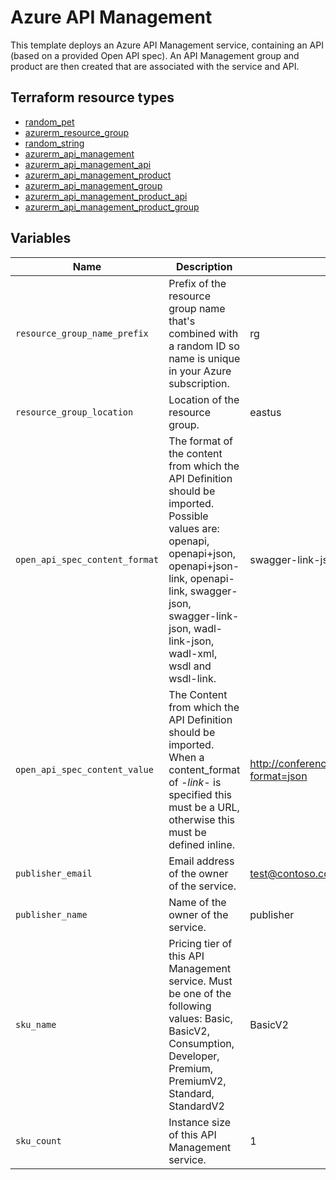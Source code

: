 # Azure API Management

This template deploys an Azure API Management service, containing an API (based on a provided Open API spec). An API Management group and product are then created that are associated with the service and API.

## Terraform resource types

- [random_pet](https://registry.terraform.io/providers/hashicorp/random/latest/docs/resources/pet)
- [azurerm_resource_group](https://registry.terraform.io/providers/hashicorp/azurerm/latest/docs/resources/resource_group)
- [random_string](https://registry.terraform.io/providers/hashicorp/random/latest/docs/resources/string)
- [azurerm_api_management](https://registry.terraform.io/providers/hashicorp/azurerm/latest/docs/resources/api_management)
- [azurerm_api_management_api](https://registry.terraform.io/providers/hashicorp/azurerm/latest/docs/resources/api_management_api)
- [azurerm_api_management_product](https://registry.terraform.io/providers/hashicorp/azurerm/latest/docs/resources/api_management_product)
- [azurerm_api_management_group](https://registry.terraform.io/providers/hashicorp/azurerm/latest/docs/resources/api_management_group)
- [azurerm_api_management_product_api](https://registry.terraform.io/providers/hashicorp/azurerm/latest/docs/resources/api_management_product_api)
- [azurerm_api_management_product_group](https://registry.terraform.io/providers/hashicorp/azurerm/latest/docs/resources/api_management_product_group)

## Variables

| Name | Description | Default |
|-|-|-|
| `resource_group_name_prefix` | Prefix of the resource group name that's combined with a random ID so name is unique in your Azure subscription. | rg |
| `resource_group_location` | Location of the resource group. | eastus |
| `open_api_spec_content_format` | The format of the content from which the API Definition should be imported. Possible values are: openapi, openapi+json, openapi+json-link, openapi-link, swagger-json, swagger-link-json, wadl-link-json, wadl-xml, wsdl and wsdl-link. | swagger-link-json |
| `open_api_spec_content_value` | The Content from which the API Definition should be imported. When a content_format of *-link-* is specified this must be a URL, otherwise this must be defined inline. | http://conferenceapi.azurewebsites.net/?format=json |
| `publisher_email` | Email address of the owner of the service. | test@contoso.com |
| `publisher_name` | Name of the owner of the service. | publisher |
| `sku_name` | Pricing tier of this API Management service. Must be one of the following values: Basic, BasicV2, Consumption, Developer, Premium, PremiumV2, Standard, StandardV2 | BasicV2 |
| `sku_count` | Instance size of this API Management service. | 1 |
